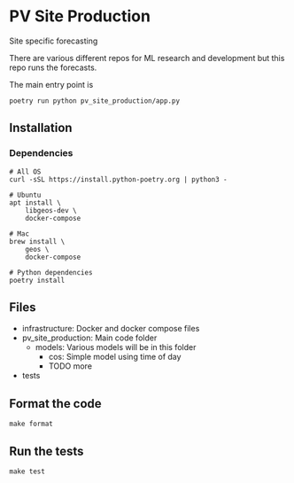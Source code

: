 # PV Site Production
Site specific forecasting

There are various different repos for ML research and development but this repo runs the forecasts.

The main entry point is

```
poetry run python pv_site_production/app.py
```

## Installation

### Dependencies

    # All OS
    curl -sSL https://install.python-poetry.org | python3 -

    # Ubuntu
    apt install \
        libgeos-dev \
        docker-compose

    # Mac
    brew install \
        geos \
        docker-compose

    # Python dependencies
    poetry install


## Files

- infrastructure: Docker and docker compose files
- pv_site_production: Main code folder
    - models: Various models will be in this folder
        - cos: Simple model using time of day
        - TODO more
- tests


## Format the code

    make format


## Run the tests

    make test
